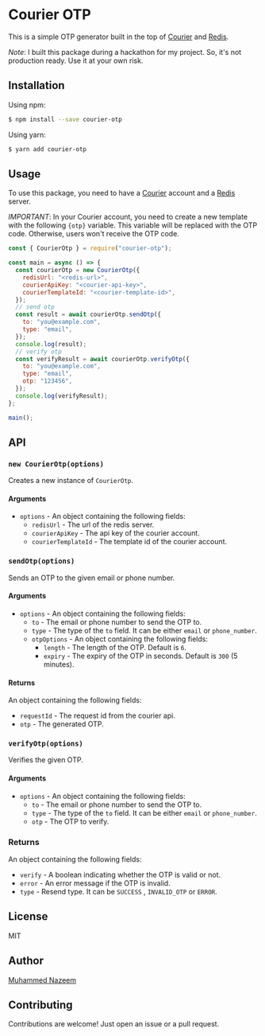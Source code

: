 # Courier OTP

This is a simple OTP generator built in the top of [Courier](https://courier.com) and [Redis](https://redis.io).

_Note_: I built this package during a hackathon for my project. So, it's not production ready. Use it at your own risk.


## Installation

Using npm:

```bash
$ npm install --save courier-otp
```

Using yarn:

```bash
$ yarn add courier-otp
```

## Usage

To use this package, you need to have a [Courier](https://courier.com) account and a [Redis](https://redis.io) server.

_IMPORTANT_: In your Courier account, you need to create a new template with the following
`{otp}` variable. This variable will be replaced with the OTP code. Otherwise, users won't receive the OTP code.

```js
const { CourierOtp } = require("courier-otp");

const main = async () => {
  const courierOtp = new CourierOtp({
    redisUrl: "<redis-url>",
    courierApiKey: "<courier-api-key>",
    courierTemplateId: "<courier-template-id>",
  });
  // send otp
  const result = await courierOtp.sendOtp({
    to: "you@example.com",
    type: "email",
  });
  console.log(result);
  // verify otp
  const verifyResult = await courierOtp.verifyOtp({
    to: "you@example.com",
    type: "email",
    otp: "123456",
  });
  console.log(verifyResult);
};

main();
```

## API

### `new CourierOtp(options)`

Creates a new instance of `CourierOtp`.

#### Arguments

- `options` - An object containing the following fields:
  - `redisUrl` - The url of the redis server.
  - `courierApiKey` - The api key of the courier account.
  - `courierTemplateId` - The template id of the courier account.

### `sendOtp(options)`

Sends an OTP to the given email or phone number.

#### Arguments

- `options` - An object containing the following fields:
  - `to` - The email or phone number to send the OTP to.
  - `type` - The type of the `to` field. It can be either `email` or `phone_number`.
  - `otpOptions` - An object containing the following fields:
    - `length` - The length of the OTP. Default is `6`.
    - `expiry` - The expiry of the OTP in seconds. Default is `300` (5 minutes).

#### Returns

An object containing the following fields:

- `requestId` - The request id from the courier api.
- `otp` - The generated OTP.

### `verifyOtp(options)`

Verifies the given OTP.

#### Arguments

- `options` - An object containing the following fields:
  - `to` - The email or phone number to send the OTP to.
  - `type` - The type of the `to` field. It can be either `email` or `phone_number`.
  - `otp` - The OTP to verify.

### Returns

An object containing the following fields:

- `verify` - A boolean indicating whether the OTP is valid or not.
- `error` - An error message if the OTP is invalid.
- `type` - Resend type. It can be `SUCCESS` , `INVALID_OTP` or `ERROR`.

## License

MIT

## Author

[Muhammed Nazeem](https://n4ze3m.site)

## Contributing

Contributions are welcome! Just open an issue or a pull request.
